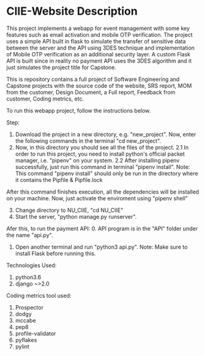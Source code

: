 # CIIE-Website Description

This project implements a webapp for event management with some key features such as email activation and mobile OTP verification. The project uses a simple API built in flask to simulate the transfer of sensitive data between the server and the API using 3DES technique and implementation of Mobile OTP verification as an additional security layer. A custom Flask API is built since in reality no payment API uses the 3DES algorithm and it just simulates the project title for Capstone.

This is repository contains a full project of Software Engineering and Capstone projects with the source code of the website, SRS report, MOM from the customer, Design Document, a Full report, Feedback from customer, Coding metrics, etc.

To run this webapp project, follow the instructions below.

Step:
1. Download the project in a new directory, e.g. "new_project". Now, enter the following commands in the terminal "cd new_project".
2. Now, in this directory you should see all the files of the project.
2.1 In order to run this project, you need to install python's official packet manager, i.e. "pipenv" on your system. 
2.2 After installing pipenv successfully, just run this command in terminal "pipenv install". 
Note: This command "pipenv install" should only be run in the directory where it contains the Pipfile & Pipfile.lock

After this command finishes execution, all the dependencies will be installed on your machine. Now, just activate the enviroment using "pipenv shell"

3. Change directory to NU_CIIE, "cd NU_CIIE"
4. Start the server, "python manage.py runserver".

Afer this, to run the payment API:
0. API program is in the "API" folder under the name "api.py".
1. Open another terminal and run "python3 api.py".
Note: Make sure to install Flask before running this.

Technologies Used:
1. python3.6
2. django ~>2.0

Coding metrics tool used:
1. Prospector
2. dodgy
3. mccabe
4. pep8
5. profile-validator
6. pyflakes
7. pylint
